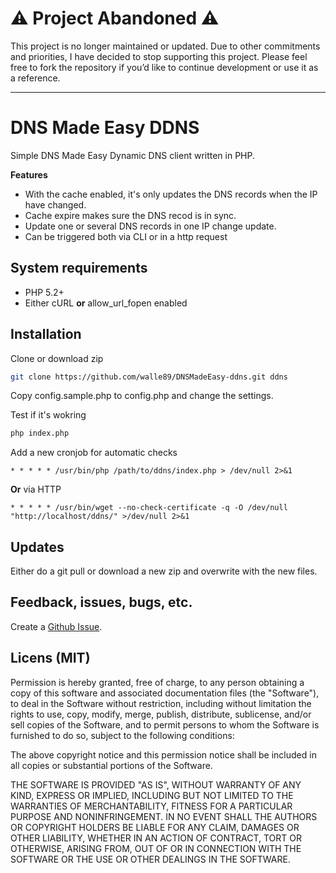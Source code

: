 # ⚠️ Project Abandoned ⚠️

This project is no longer maintained or updated. Due to other commitments and priorities, I have decided to stop supporting this project. Please feel free to fork the repository if you’d like to continue development or use it as a reference.

--------------------

# DNS Made Easy DDNS
Simple DNS Made Easy Dynamic DNS client written in PHP.

**Features**

* With the cache enabled, it's only updates the DNS records when the IP have changed.
* Cache expire makes sure the DNS recod is in sync.
* Update one or several DNS records in one IP change update.
* Can be triggered both via CLI or in a http request

## System requirements

* PHP 5.2+
* Either cURL **or** allow_url_fopen enabled 

## Installation

Clone or download zip
```bash
git clone https://github.com/walle89/DNSMadeEasy-ddns.git ddns
```

Copy config.sample.php to config.php and change the settings.

Test if it's wokring
```bash
php index.php
```

Add a new cronjob for automatic checks
```
* * * * * /usr/bin/php /path/to/ddns/index.php > /dev/null 2>&1
```
**Or** via HTTP
```
* * * * * /usr/bin/wget --no-check-certificate -q -O /dev/null "http://localhost/ddns/" >/dev/null 2>&1
```

## Updates

Either do a git pull or download a new zip and overwrite with the new files.

## Feedback, issues, bugs, etc.

Create a [Github Issue](https://github.com/walle89/DNSMadeEasy-Dynamic-DNS/issues).

## Licens (MIT)
Permission is hereby granted, free of charge, to any person obtaining a copy of this software and associated documentation files (the "Software"), to deal in the Software without restriction, including without limitation the rights to use, copy, modify, merge, publish, distribute, sublicense, and/or sell copies of the Software, and to permit persons to whom the Software is furnished to do so, subject to the following conditions:

The above copyright notice and this permission notice shall be included in all copies or substantial portions of the Software.

THE SOFTWARE IS PROVIDED "AS IS", WITHOUT WARRANTY OF ANY KIND, EXPRESS OR IMPLIED, INCLUDING BUT NOT LIMITED TO THE WARRANTIES OF MERCHANTABILITY, FITNESS FOR A PARTICULAR PURPOSE AND NONINFRINGEMENT. IN NO EVENT SHALL THE AUTHORS OR COPYRIGHT HOLDERS BE LIABLE FOR ANY CLAIM, DAMAGES OR OTHER LIABILITY, WHETHER IN AN ACTION OF CONTRACT, TORT OR OTHERWISE, ARISING FROM, OUT OF OR IN CONNECTION WITH THE SOFTWARE OR THE USE OR OTHER DEALINGS IN THE SOFTWARE.
